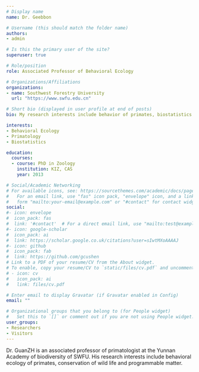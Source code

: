 ```yaml
---
# Display name
name: Dr. Geebbon

# Username (this should match the folder name)
authors:
- admin

# Is this the primary user of the site?
superuser: true

# Role/position
role: Associated Professor of Behavioral Ecology

# Organizations/Affiliations
organizations:
- name: Southwest Forestry University
  url: "https://www.swfu.edu.cn"

# Short bio (displayed in user profile at end of posts)
bio: My research interests include behavior of primates, biostatistics and programmable matter.

interests:
- Behavioral Ecology
- Primatology
- Biostatistics

education:
  courses:
  - course: PhD in Zoology
    institution: KIZ, CAS
    year: 2013

# Social/Academic Networking
# For available icons, see: https://sourcethemes.com/academic/docs/page-builder/#icons
#   For an email link, use "fas" icon pack, "envelope" icon, and a link in the
#   form "mailto:your-email@example.com" or "#contact" for contact widget.
social:
#- icon: envelope
#  icon_pack: fas
#  link: '#contact'  # For a direct email link, use "mailto:test@example.org".
#- icon: google-scholar
#  icon_pack: ai
#  link: https://scholar.google.co.uk/citations?user=sIwtMXoAAAAJ
#- icon: github
#  icon_pack: fab
#  link: https://github.com/gcushen
# Link to a PDF of your resume/CV from the About widget.
# To enable, copy your resume/CV to `static/files/cv.pdf` and uncomment the lines below.
# - icon: cv
#   icon_pack: ai
#   link: files/cv.pdf

# Enter email to display Gravatar (if Gravatar enabled in Config)
email: ""

# Organizational groups that you belong to (for People widget)
#   Set this to `[]` or comment out if you are not using People widget.
user_groups:
- Researchers
- Visitors
---
```


Dr. GuanZH is an associated professor of primatologist at the Yunnan Academy of biodiversity of SWFU. His research interests include behavioral ecology of primates, conservation of wild life and programmable matter.
